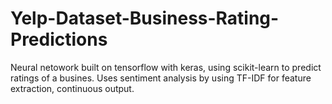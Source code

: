 # Yelp-Dataset-Business-Rating-Predictions
Neural netowork built on tensorflow with keras, using scikit-learn to predict ratings of a busines. Uses sentiment analysis by using TF-IDF for feature extraction, continuous output.
